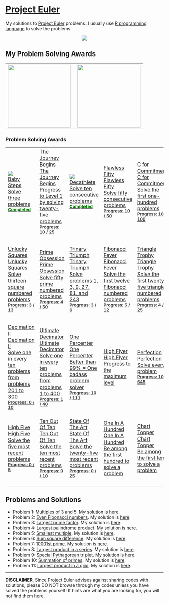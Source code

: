 # [Project Euler](https://projecteuler.net/)

My solutions to [Project Euler](https://projecteuler.net/) problems. I usually use [R programming language](https://www.r-project.org/) to solve the problems.


<p align="center">
  <img src="https://projecteuler.net/profile/lubomir.stepanek.png">
</p>


## My Problem Solving Awards


<table align="center" width="50%" border="0">
  <tr>
    <td>
      <img
        src="https://projecteuler.net/images/awards/award_01.png"
        alt=""
        style="width:200px"
        align="left"
      >
    </td>
    <td>
      <img
        src="https://projecteuler.net/images/awards/award_01.png"
        alt=""
        style="width:200px"
        align="right"
      >
    </td>
  </tr>
</table>


<div align="center">
  <img src="https://projecteuler.net/images/awards/award_01.png" alt="" align="right" style="float:right"/>
  <img src="https://projecteuler.net/images/awards/award_01.png" alt="" align="left" style="float:left" />
</div>




<div id="problems_solving_awards_section">
<h3>Problem Solving Awards</h3>
<table id="problem_solving_awards_table" class="grid">
<tr>
<td>
<div class="info"><a href="award=1"><img src="images/awards/award_01.png" /><span><div class="heading">Baby Steps</div>Solve three problems<div style="font-size:85%;font-weight:bold;color:#070;">Completed</div></span></a></div>
</td>
<td>
<div class="info"><a href="award=2">The Journey Begins<span><div class="heading">The Journey Begins</div>Progress to Level 1 by solving twenty-five problems<div style="font-size:85%;font-weight:bold;color:#444;">Progress: 10 / 25</div></span></a></div>
</td>
<td>
<div class="info"><a href="award=3"><img src="images/awards/award_03.png" /><span><div class="heading">Decathlete</div>Solve ten consecutive problems<div style="font-size:85%;font-weight:bold;color:#070;">Completed</div></span></a></div>
</td>
<td>
<div class="info"><a href="award=4">Flawless Fifty<span><div class="heading">Flawless Fifty</div>Solve fifty consecutive problems<div style="font-size:85%;font-weight:bold;color:#444;">Progress: 10 / 50</div></span></a></div>
</td>
<td>
<div class="info"><a href="award=5">C for Commitment<span><div class="heading">C for Commitment</div>Solve the first one-hundred problems<div style="font-size:85%;font-weight:bold;color:#444;">Progress: 10 / 100</div></span></a></div>
</td>
<td>
<div class="info"><a href="award=6">CC for Continued Commitment<span><div class="heading">CC for Continued Commitment</div>Solve the first two-hundred problems<div style="font-size:85%;font-weight:bold;color:#444;">Progress: 10 / 200</div></span></a></div>
</td>
<td>
<div class="info"><a href="award=7">D for Dedication<span><div class="heading">D for Dedication</div>Solve the first five-hundred problems<div style="font-size:85%;font-weight:bold;color:#444;">Progress: 10 / 500</div></span></a></div>
</td>
<td>
<div class="info"><a href="award=11">As Easy As Pi<span><div class="heading">As Easy As Pi</div>Solve problems 3, 14, 15, 92, 65, 35, 89, 79, 32, 38, and 46<div style="font-size:85%;font-weight:bold;color:#444;">Progress: 1 / 11</div></span></a></div>
</td>
</tr>
<tr>
<td>
<div class="info"><a href="award=12">Unlucky Squares<span><div class="heading">Unlucky Squares</div>Solve thirteen square numbered problems<div style="font-size:85%;font-weight:bold;color:#444;">Progress: 3 / 13</div></span></a></div>
</td>
<td>
<div class="info"><a href="award=15">Prime Obsession<span><div class="heading">Prime Obsession</div>Solve fifty prime numbered problems<div style="font-size:85%;font-weight:bold;color:#444;">Progress: 4 / 50</div></span></a></div>
</td>
<td>
<div class="info"><a href="award=16">Trinary Triumph<span><div class="heading">Trinary Triumph</div>Solve problems 1, 3, 9, 27, 81, and 243<div style="font-size:85%;font-weight:bold;color:#444;">Progress: 3 / 6</div></span></a></div>
</td>
<td>
<div class="info"><a href="award=17">Fibonacci Fever<span><div class="heading">Fibonacci Fever</div>Solve the first twelve Fibonacci numbered problems<div style="font-size:85%;font-weight:bold;color:#444;">Progress: 5 / 12</div></span></a></div>
</td>
<td>
<div class="info"><a href="award=18">Triangle Trophy<span><div class="heading">Triangle Trophy</div>Solve the first twenty-five triangle numbered problems<div style="font-size:85%;font-weight:bold;color:#444;">Progress: 4 / 25</div></span></a></div>
</td>
<td>
<div class="info"><a href="award=19">Lucky Luke<span><div class="heading">Lucky Luke</div>Solve fifty lucky numbered problems<div style="font-size:85%;font-weight:bold;color:#444;">Progress: 4 / 50</div></span></a></div>
</td>
<td>
<div class="info"><a href="award=21">Daring Dozen<span><div class="heading">Daring Dozen</div>Solve twelve problems with an ID containing three digits<div style="font-size:85%;font-weight:bold;color:#444;">Progress: 0 / 12</div></span></a></div>
</td>
<td>
<div class="info"><a href="award=22">Decimation I<span><div class="heading">Decimation I</div>Solve one in every ten problems from problems 101 to 200<div style="font-size:85%;font-weight:bold;color:#444;">Progress: 0 / 10</div></span></a></div>
</td>
</tr>
<tr>
<td>
<div class="info"><a href="award=23">Decimation II<span><div class="heading">Decimation II</div>Solve one in every ten problems from problems 201 to 300<div style="font-size:85%;font-weight:bold;color:#444;">Progress: 0 / 10</div></span></a></div>
</td>
<td>
<div class="info"><a href="award=24">Ultimate Decimator<span><div class="heading">Ultimate Decimator</div>Solve one in every ten problems from problems 1 to 400<div style="font-size:85%;font-weight:bold;color:#444;">Progress: 1 / 40</div></span></a></div>
</td>
<td>
<div class="info"><a href="award=25">One Percenter<span><div class="heading">One Percenter</div>Better than 99% = One badass problem solver<div style="font-size:85%;font-weight:bold;color:#444;">Progress: 10 / 111</div></span></a></div>
</td>
<td>
<div class="info"><a href="award=26">High Flyer<span><div class="heading">High Flyer</div>Progress to the maximum level</span></a></div>
</td>
<td>
<div class="info"><a href="award=27">Perfection<span><div class="heading">Perfection</div>Solve every problem<div style="font-size:85%;font-weight:bold;color:#444;">Progress: 10 / 645</div></span></a></div>
</td>
<td>
<div class="info"><a href="award=28">The Archivist<span><div class="heading">The Archivist</div>Solve half of the problems in the archives<div style="font-size:85%;font-weight:bold;color:#444;">Progress: 10 / 318</div></span></a></div>
</td>
<td>
<div class="info"><a href="award=29">Master of Archives<span><div class="heading">Master of Archives</div>Solve every problem in the archives<div style="font-size:85%;font-weight:bold;color:#444;">Progress: 10 / 635</div></span></a></div>
</td>
<td>
<div class="info"><a href="award=31">On The Ball<span><div class="heading">On The Ball</div>Solve the most recent problem</span></a></div>
</td>
</tr>
<tr>
<td>
<div class="info"><a href="award=32">High Five<span><div class="heading">High Five</div>Solve the five most recent problems<div style="font-size:85%;font-weight:bold;color:#444;">Progress: 0 / 5</div></span></a></div>
</td>
<td>
<div class="info"><a href="award=33">Ten Out Of Ten<span><div class="heading">Ten Out Of Ten</div>Solve the ten most recent problems<div style="font-size:85%;font-weight:bold;color:#444;">Progress: 0 / 10</div></span></a></div>
</td>
<td>
<div class="info"><a href="award=34">State Of The Art<span><div class="heading">State Of The Art</div>Solve the twenty-five most recent problems<div style="font-size:85%;font-weight:bold;color:#444;">Progress: 0 / 25</div></span></a></div>
</td>
<td>
<div class="info"><a href="award=41">One In A Hundred<span><div class="heading">One In A Hundred</div>Be among the first hundred to solve a problem</span></a></div>
</td>
<td>
<div class="info"><a href="award=42">Chart Topper<span><div class="heading">Chart Topper</div>Be among the first ten to solve a problem</span></a></div>
</td>
<td>
<div class="info"><a href="award=43">Gold Medal<span><div class="heading">Gold Medal</div>The first to solve a problem</span></a></div>
</td>
<td>
<div class="info"><a href="award=51">Easy Prey<span><div class="heading">Easy Prey</div>Solve twenty-five of the fifty easiest problems<div style="font-size:85%;font-weight:bold;color:#444;">Progress: 10 / 25</div></span></a></div>
</td>
<td>
<div class="info"><a href="award=52">Big Game Hunter<span><div class="heading">Big Game Hunter</div>Solve twenty-five of the fifty hardest problems<div style="font-size:85%;font-weight:bold;color:#444;">Progress: 0 / 25</div></span></a></div>
</td>
</tr>
</table>
</div>





## Problems and Solutions

- Problem 1: [Multiples of 3 and 5](https://projecteuler.net/problem=1). My solution is [here](https://github.com/LStepanek/Project-Euler/blob/master/_0001_multiples_of_3_and_5_.R).
- Problem 2: [Even Fibonacci numbers](https://projecteuler.net/problem=2). My solution is [here](https://github.com/LStepanek/Project-Euler/blob/master/_0002_even_fibonacci_numbers_.R).
- Problem 3: [Largest prime factor](https://projecteuler.net/problem=3). My solution is [here](https://github.com/LStepanek/Project-Euler/blob/master/_0003_largest_prime_factor_.R).
- Problem 4: [Largest palindrome product](https://projecteuler.net/problem=4). My solution is [here](https://github.com/LStepanek/Project-Euler/blob/master/_0004_largest_palindrome_product_.R).
- Problem 5: [Smallest multiple](https://projecteuler.net/problem=5). My solution is [here](https://github.com/LStepanek/Project-Euler/blob/master/_0005_smallest_multiple_.R).
- Problem 6: [Sum square difference](https://projecteuler.net/problem=6). My solution is [here](https://github.com/LStepanek/Project-Euler/blob/master/_0006_sum_square_difference_.R).
- Problem 7: [10001st prime](https://projecteuler.net/problem=7). My solution is [here](https://github.com/LStepanek/Project-Euler/blob/master/_0007_10001st_prime_.R).
- Problem 8: [Largest product in a series](https://projecteuler.net/problem=8). My solution is [here](https://github.com/LStepanek/Project-Euler/blob/master/_0008_largest_product_in_a_series_.R).
- Problem 9: [Special Pythagorean triplet](https://projecteuler.net/problem=9). My solution is [here](https://github.com/LStepanek/Project-Euler/blob/master/_0009_special_pythagorean_triplet_.R).
- Problem 10: [Summation of primes](https://projecteuler.net/problem=10). My solution is [here](https://github.com/LStepanek/Project-Euler/blob/master/_0010_summation_of_primes_.R).
- Problem 11: [Largest product in a grid](https://projecteuler.net/problem=11). My solution is [here](https://github.com/LStepanek/Project-Euler/blob/master/_0011_largest_product_in_a_grid_.R).



---

<b>DISCLAIMER</b>. Since Project Euler advises against sharing codes with solutions, please DO NOT browse through my codes unless you have solved the problems yourself! If hints are what you are looking for, you will not find them here.
